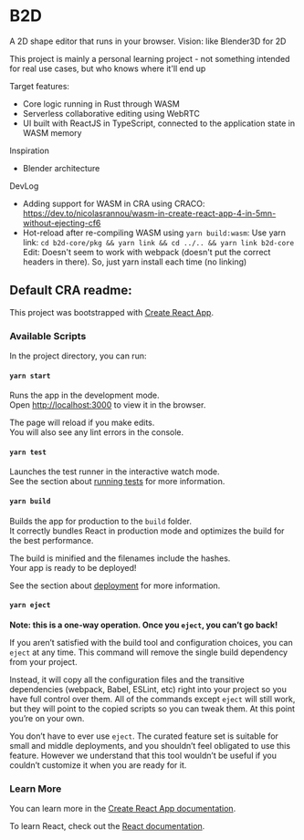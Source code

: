 # B2D

A 2D shape editor that runs in your browser. Vision: like Blender3D for 2D

This project is mainly a personal learning project - not something intended for real use cases, but who knows where it'll end up

Target features:
- Core logic running in Rust through WASM
- Serverless collaborative editing using WebRTC
- UI built with ReactJS in TypeScript, connected to the application state in WASM memory

Inspiration
- Blender architecture

DevLog
- Adding support for WASM in CRA using CRACO: https://dev.to/nicolasrannou/wasm-in-create-react-app-4-in-5mn-without-ejecting-cf6
- Hot-reload after re-compiling WASM using `yarn build:wasm`: Use yarn link: `cd b2d-core/pkg && yarn link && cd ../.. && yarn link b2d-core`
  Edit: Doesn't seem to work with webpack (doesn't put the correct headers in there). So, just yarn install each time (no linking)

## Default CRA readme:

This project was bootstrapped with [Create React App](https://github.com/facebook/create-react-app).

### Available Scripts

In the project directory, you can run:

#### `yarn start`

Runs the app in the development mode.\
Open [http://localhost:3000](http://localhost:3000) to view it in the browser.

The page will reload if you make edits.\
You will also see any lint errors in the console.

#### `yarn test`

Launches the test runner in the interactive watch mode.\
See the section about [running tests](https://facebook.github.io/create-react-app/docs/running-tests) for more information.

#### `yarn build`

Builds the app for production to the `build` folder.\
It correctly bundles React in production mode and optimizes the build for the best performance.

The build is minified and the filenames include the hashes.\
Your app is ready to be deployed!

See the section about [deployment](https://facebook.github.io/create-react-app/docs/deployment) for more information.

#### `yarn eject`

**Note: this is a one-way operation. Once you `eject`, you can’t go back!**

If you aren’t satisfied with the build tool and configuration choices, you can `eject` at any time. This command will remove the single build dependency from your project.

Instead, it will copy all the configuration files and the transitive dependencies (webpack, Babel, ESLint, etc) right into your project so you have full control over them. All of the commands except `eject` will still work, but they will point to the copied scripts so you can tweak them. At this point you’re on your own.

You don’t have to ever use `eject`. The curated feature set is suitable for small and middle deployments, and you shouldn’t feel obligated to use this feature. However we understand that this tool wouldn’t be useful if you couldn’t customize it when you are ready for it.

### Learn More

You can learn more in the [Create React App documentation](https://facebook.github.io/create-react-app/docs/getting-started).

To learn React, check out the [React documentation](https://reactjs.org/).
